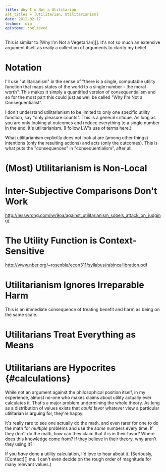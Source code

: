 ```yaml
---
title: Why I'm Not a Utilitarian
alt_titles = [Utilitarian, Utilitarianism]
date: 2012-02-17
techne: :wip
episteme: :believed
---
```


This is similar to [Why I'm Not a Vegetarian][]. It's not so much an extensive argument itself as really a collection of arguments to clarify my belief.

# Notation

I'll use "utilitarianism" in the sense of "there is a single, computable utility function that maps states of the world to a single number - the moral worth". This makes it simply a quantified version of consequentialism and so for the most part this could just as well be called "Why I'm Not a Consequentialist".

I don't understand utilitarianism to be limited to only one specific utility function, say "only pleasure counts". This is a general critique. As long as you are only looking at outcomes and reduce everything to a single number in the end, it's utilitarianism. (I follow LW's use of terms here.)

What utilitarianism explicitly does not look at are (among other things) intentions (only the resulting actions) and acts (only the outcomes). This is what puts the "consequences" in "consequentialism", after all.


# (Most) Utilitarianism is Non-Local

# Inter-Subjective Comparisons Don't Work

http://lesswrong.com/lw/9oa/against_utilitarianism_sobels_attack_on_judging/

# The Utility Function is Context-Sensitive

http://www.nber.org/~rosenbla/econ311/syllabus/rabincallibration.pdf

# Utilitarianism Ignores Irreparable Harm

This is an immediate consequence of treating benefit and harm as being on the same scale.

# Utilitarians Treat Everything as Means

# Utilitarians are Hypocrites {#calculations}

While not an argument against the philosophical position itself, in my experience, almost no-one who makes claims about utility actually ever calculates it. That's a major problem undermining the whole theory. As long as a distribution of values exists that *could* favor whatever view a particular utilitarian is arguing for, they're happy.

It's really rare to see one actually do the math, and even rarer for one to do the math for *multiple* problems and use the *same* numbers every time. If they don't do the math, how can they claim that it is in their favor? Where does this knowledge come from? If they believe in their theory, why aren't they using it?

If you *have* done a utility calculation, I'd love to hear about it. (Seriously, [Contact][] me. I can't even decide on the rough order of magnitude for many relevant values.) 
